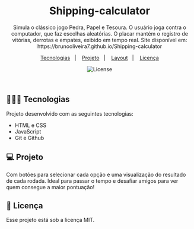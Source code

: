 <h1 align="center"> Shipping-calculator </h1>

<p align="center">
Simula o clássico jogo Pedra, Papel e Tesoura. O usuário joga contra o computador, que faz escolhas aleatórias. O placar mantém o registro de vitórias, derrotas e empates, exibido em tempo real. Site disponível em: https://brunooliveira7.github.io/Shipping-calculator
</p>

<p align="center">
  <a href="#-tecnologias">Tecnologias</a>&nbsp;&nbsp;&nbsp;|&nbsp;&nbsp;&nbsp;
  <a href="#-projeto">Projeto</a>&nbsp;&nbsp;&nbsp;|&nbsp;&nbsp;&nbsp;
  <a href="#-layout">Layout</a>&nbsp;&nbsp;&nbsp;|&nbsp;&nbsp;&nbsp;
  <a href="#memo-licença">Licença</a>
</p>

<p align="center">
  <img alt="License" src="">
</p>

<br>

## 🧑🏻‍💻 Tecnologias

Projeto desenvolvido com as seguintes tecnologias:

- HTML e CSS
- JavaScript
- Git e Github

## 💻 Projeto

Com botões para selecionar cada opção e uma visualização do resultado de cada rodada. Ideal para passar o tempo e desafiar amigos para ver quem consegue a maior pontuação!

## :memo: Licença

Esse projeto está sob a licença MIT.
